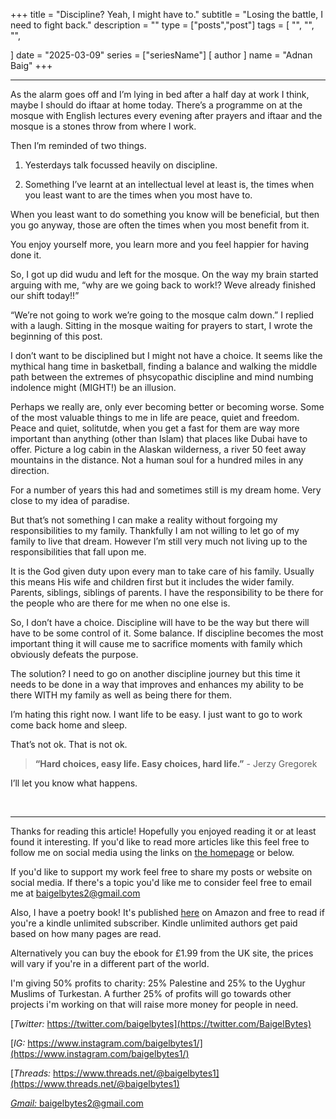 +++
title = "Discipline? Yeah, I might have to."
subtitle = "Losing the battle, I need to fight back."
description = ""
type = ["posts","post"]
tags = [
	"",
	"",
	"",
    
]
date = "2025-03-09"
series = ["seriesName"]
[ author ]
  name = "Adnan Baig"
+++

---


As the alarm goes off and I’m lying in bed after a half day at work I think, maybe I should do iftaar at home today. There’s a programme on at the mosque with English lectures every evening after prayers and iftaar and the mosque is a stones throw from where I work.

Then I’m reminded of two things.

1. Yesterdays talk focussed heavily on discipline.

2. Something I’ve learnt at an intellectual level at least is, the times when you least want to are the times when you most have to.

When you least want to do something you know will be beneficial, but then you go anyway, those are often the times when you most benefit from it.

You enjoy yourself more, you learn more and you feel happier for having done it.

So, I got up did wudu and left for the mosque. On the way my brain started arguing with me, “why are we going back to work!? Weve already finished our shift today!!”

“We’re not going to work we’re going to the mosque calm down.” I replied with a laugh. Sitting in the mosque waiting for prayers to start, I wrote the beginning of this post.

I don’t want to be disciplined but I might not have a choice. It seems like the mythical hang time in basketball, finding a balance and walking the middle path between the extremes of phsycopathic discipline and mind numbing indolence might (MIGHT!) be an illusion.

Perhaps we really are, only ever becoming better or becoming worse. Some of the most valuable things to me in life are peace, quiet and freedom. Peace and quiet, solitutde, when you get a fast for them are way more important than anything (other than Islam) that places like Dubai have to offer. Picture a log cabin in the Alaskan wilderness, a river 50 feet away mountains in the distance. Not a human soul for a hundred miles in any direction.

For a number of years this had and sometimes still is my dream home. Very close to my idea of paradise.

But that’s not something I can make a reality without forgoing my responsibilities to my family. Thankfully I am not willing to let go of my family to live that dream. However I’m still very much not living up to the responsibilities that fall upon me.

It is the God given duty upon every man to take care of his family. Usually this means His wife and children first but it includes the wider family. Parents, siblings, siblings of parents. I have the responsibility to be there for the people who are there for me when no one else is.

So, I don’t have a choice. Discipline will have to be the way but there will have to be some control of it. Some balance. If discipline becomes the most important thing it will cause me to sacrifice moments with family which obviously defeats the purpose.

The solution? I need to go on another discipline journey but this time it needs to be done in a way that improves and enhances my ability to be there WITH my family as well as being there for them.

I’m hating this right now. I want life to be easy. I just want to go to work come back home and sleep.

That’s not ok. That is not ok.


> **“Hard choices, easy life. Easy choices, hard life.”** - Jerzy Gregorek


I’ll let you know what happens.







&nbsp;

---

Thanks for reading this article! Hopefully you enjoyed reading it or at least found it interesting. If you'd like to read more articles like this feel free to follow me on social media using the links on [the homepage](https://baigelbytes.com) or below.

If you'd like to support my work feel free to share my posts or website on social media. If there's a topic you'd like me to consider feel free to email me at baigelbytes2@gmail.com

Also, I have a poetry book! It's published [here](https://amzn.eu/d/3nzHMT6) on Amazon and free to read if you're a kindle unlimited subscriber. Kindle unlimited authors get paid based on how many pages are read.

Alternatively you can buy the ebook for £1.99 from the UK site, the prices will vary if you're in a different part of the world.

I'm giving 50% profits to charity: 25% Palestine and 25% to the Uyghur Muslims of Turkestan. A further 25% of profits will go towards other projects i'm working on that will raise more money for people in need.


[*Twitter:* https://twitter.com/baigelbytes](https://twitter.com/BaigelBytes)

[*IG:* https://www.instagram.com/baigelbytes1/](https://www.instagram.com/baigelbytes1/)

[*Threads:* https://www.threads.net/@baigelbytes1](https://www.threads.net/@baigelbytes1)

[*Gmail:* baigelbytes2@gmail.com](baigelbytes2@gmail.com)


